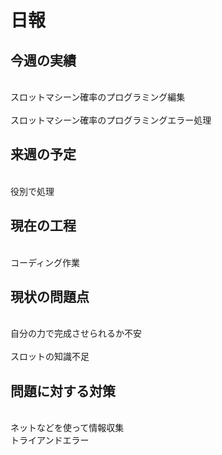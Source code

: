 # 日報



## 今週の実績
<br>スロットマシーン確率のプログラミング編集<br>
<br>スロットマシーン確率のプログラミングエラー処理<br>

## 来週の予定<br>
<br>役別で処理<br>

## 現在の工程<br>
<br>コーディング作業<br>

## 現状の問題点<br>
<br>自分の力で完成させられるか不安<br>
<br>スロットの知識不足<be>

## 問題に対する対策<br>
<br>ネットなどを使って情報収集<br>
<be>トライアンドエラー<br>